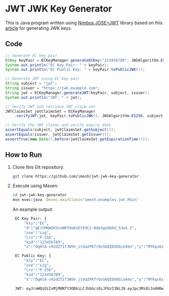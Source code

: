 # JWT JWK Key Generator

This is Java program written using [Nimbus JOSE+JWT](https://github.com/Connect2id/Nimbus-JWT) library based on this [article](https://connect2id.com/products/nimbus-jose-jwt/examples/jwt-with-ec-signature) for generating JWK keys.

## Code

  ```java
  // Generate EC key pair
  ECKey keyPair = ECKeyManager.generateECKey("123456789", JWSAlgorithm.ES256, KeyUse.SIGNATURE);
  System.out.println("EC Key Pair: " + keyPair);
  System.out.println("EC Public Key: " + keyPair.toPublicJWK());

  // Generate JWT using EC key pair
  String subject = "jwt";
  String issuer = "https://jwk.example.com";
  String jwt = ECKeyManager.generateJWT(keyPair, subject, issuer);
  System.out.println("JWT: " + jwt);

  // Verify JWT and retrieve JWT claim set
  JWTClaimsSet jwtClaimsSet = ECKeyManager
      .verifyJWT(jwt, keyPair.toPublicJWK(), JWSAlgorithm.ES256, subject, issuer);

  // Verify the JWT claims and verify expiry date
  assertEquals(subject, jwtClaimsSet.getSubject());
  assertEquals(issuer, jwtClaimsSet.getIssuer());
  assertTrue(new Date().before(jwtClaimsSet.getExpirationTime()));
  ```

## How to Run

1. Clone this Git repository:
   ```bash
   git clone https://github.com/imesh/jwt-jwk-key-generator
   ```

2. Execute using Maven:
   ```bash
   cd jwt-jwk-key-generator
   mvn exec:java -Dexec.mainClass="imesh.examples.jwt.Main"
   ```

   An example output:
   
   ```bash
    EC Key Pair: {
        "kty":"EC",
        "d":"gEJtMNAEKSnnNRfdwKVEtE9C2-Bdm3gvDbhU_53xk-I",
        "use":"sig",
        "crv":"P-256",
        "kid":"123456789",
        "x":"OqHlA-v92dZT1fJW5V_itda2PKfrQvS6QIDXOGiU44o","y":"MYkqs6sxJOQMc9R-jabCRcNRtjn8YBUNCrkp8C4n7rY","alg":"ES256"}

    EC Public Key: {
        "kty":"EC",
        "use":"sig",
        "crv":"P-256",
        "kid":"123456789",
        "x":"OqHlA-v92dZT1fJW5V_itda2PKfrQvS6QIDXOGiU44o","y":"MYkqs6sxJOQMc9R-jabCRcNRtjn8YBUNCrkp8C4n7rY","alg":"ES256"}
        
    JWT: eyJraWQiOiIxMjM0NTY3ODkiLCJhbGciOiJFUzI1NiJ9.eyJpc3MiOiJodHRwczpcL1wvandrLmV4YW1wbGUuY29tIiwic3ViIjoiand0IiwiZXhwIjoxNjMwNzY0MDAwfQ.DasBQS2CG-GzkIB_OQ09OXP4lKzU7ce2L7rFFIf3XqKKsPdTQ-LI8dapOvhCa5MwH_uDhHmtNKw1D-qFmxnnlw
   ```

